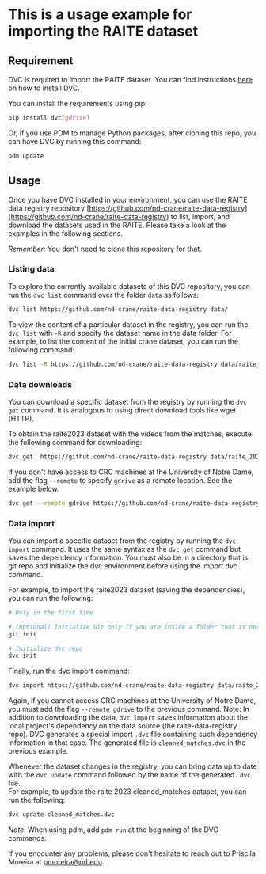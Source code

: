 # This is a usage example for importing the RAITE dataset

## Requirement

DVC is required to import the RAITE dataset. You can find instructions [here](https://dvc.org/doc/install) on how to install DVC.

You can install the requirements using pip:
```bash
pip install dvc[gdrive]
```

Or, if you use PDM to manage Python packages, after cloning this repo, you can have DVC by running this command:

```bash 
pdm update
```

## Usage

Once you have DVC installed in your environment, 
you can use the RAITE data registry repository [https://github.com/nd-crane/raite-data-registry](https://github.com/nd-crane/raite-data-registry) to list, import, and download the datasets used in the RAITE. Please take a look at the examples in the following sections.

*Remember:* You don't need to clone this repository for that.

### **Listing data**

To explore the currently available datasets of this DVC repository, you can run the `dvc list` command over the folder `data` as follows:

```bash
dvc list https://github.com/nd-crane/raite-data-registry data/
```

To view the content of a particular dataset in the registry, you can run the `dvc list` with `-R` and specify the dataset name in the data folder. 
For example, to list the content of the initial crane dataset, you can run the following command:

```bash
dvc list -R https://github.com/nd-crane/raite-data-registry data/raite_2023
```


### **Data downloads**
You can download a specific dataset from the registry by running the `dvc get` command. It is analogous to using direct download tools like wget (HTTP).

To obtain the raite2023 dataset with the videos from the matches, execute the following command for downloading:

```bash
dvc get  https://github.com/nd-crane/raite-data-registry data/raite_2023/cleaned_matches
```

If you don't have access to CRC machines at the University of Notre Dame, add the flag `--remote` to specify `gdrive` as a remote location. See the example below.
```bash
dvc get --remote gdrive https://github.com/nd-crane/raite-data-registry data/raite_2023/cleaned_matches
```

### **Data import**
You can import a specific dataset from the registry by running the `dvc import` command. 
It uses the same syntax as the `dvc get` command but saves the dependency information.
You must also be in a directory that is git repo and initialize the dvc environment before using the import dvc command.

For example, to import the raite2023 dataset (saving the dependencies), you can run the following:

```bash
# Only in the first time

# (optional) Initialize Git only if you are inside a folder that is not currently a Git repository
git init 

# Initialize dvc repo
dvc init
```
Finally, run the dvc import command:
```bash
dvc import https://github.com/nd-crane/raite-data-registry data/raite_2023/cleaned_matches
```
Again, if you cannot access CRC machines at the University of Notre Dame, you must add the flag `--remote gdrive` to the previous command. 
Note: In addition to downloading the data, `dvc import` saves information about the local project's dependency on the data source (the raite-data-registry repo).
DVC generates a special import `.dvc` file containing such dependency information in that case. 
The generated file is `cleaned_matches.dvc` in the previous example.

Whenever the dataset changes in the registry, you can bring data up to date with the `dvc update` command followed by the name of the generated `.dvc` file.\
For example, to update the raite 2023 cleaned_matches dataset, you can run the following:
```bash
dvc update cleaned_matches.dvc
```


*Note*: When using pdm, add `pdm run` at the beginning of the DVC commands.

If you encounter any problems, please don't hesitate to reach out to Priscila Moreira at pmoreira@nd.edu.

 
